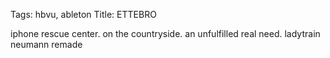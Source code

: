 Tags: hbvu, ableton
Title: ETTEBRO
  
iphone rescue center. on the countryside. an unfulfilled real need. ladytrain neumann remade